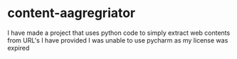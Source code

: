 # content-aagregriator
I have made a project that uses python code to simply extract web contents from URL's I have provided
I was unable to use pycharm as my license was expired
